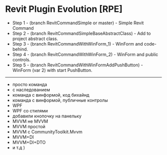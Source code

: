 # Revit Plugin Evolution [RPE]
- Step 1 - (branch RevitCommandSimple or master) - Simple Revit Command
- Step 2 - (branch RevitCommandSimpleBaseAbstractClass) - Add to project abstract class.
- Step 3 - (branch RevitCommandWithWinForm_1) - WinForm and code-behind.
- Step 4 - (branch RevitCommandWithWinForm_2) - WinForm and public controls.
- Step 5 - (branch RevitCommandWithWinFormAddPushButton) - WinForm (var 2) with start PushButton.
------------
- просто команда
- с наследованием
- команда с винформой, код бихайнд
- команда с винформой, публичные контролы
- WPF
- WPF со стилями
- добавили кнопочку на панельку
- MVVM не MVVM
- MVVM простой
- MVVM с CommunityToolkit.Mvvm
- MVVM+DI
- MVVM+DI+DTO
- и т.д )
